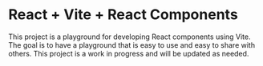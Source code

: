 # React + Vite + React Components #
This project is a playground for developing React components using Vite.  The goal is to have a playground that is easy to use and easy to share with others.  This project is a work in progress and will be updated as needed.
